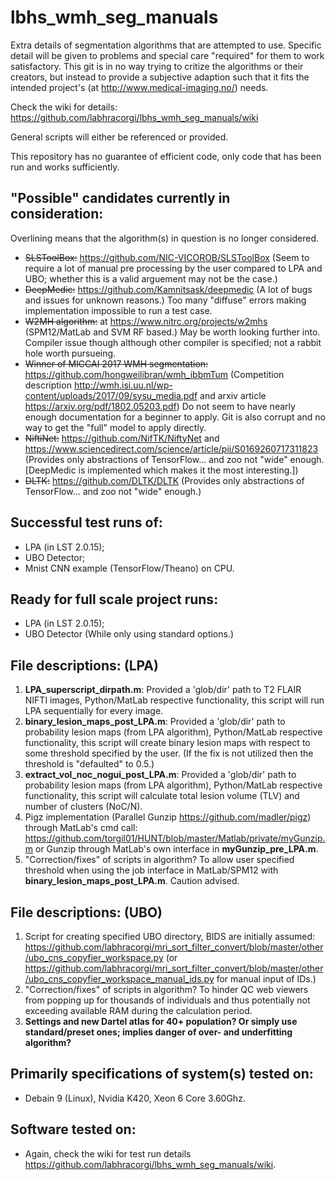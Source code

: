# lbhs_wmh_seg_manuals
Extra details of segmentation algorithms that are attempted to use. Specific detail will be given to problems and special care "required" for them to work satisfactory. This git is in no way trying to critize the algorithms or their creators, but instead to provide a subjective adaption such that it fits the intended project's (at http://www.medical-imaging.no/) needs.

Check the wiki for details: https://github.com/labhracorgi/lbhs_wmh_seg_manuals/wiki

General scripts will either be referenced or provided.

This repository has no guarantee of efficient code, only code that has been run and works sufficiently.

## "Possible" candidates currently in consideration:
Overlining means that the algorithm(s) in question is no longer considered.
- ~~SLSToolBox:~~ https://github.com/NIC-VICOROB/SLSToolBox (Seem to require a lot of manual pre processing by the user compared to LPA and UBO; whether this is a valid arguement may not be the case.)
- ~~DeepMedic:~~ https://github.com/Kamnitsask/deepmedic (A lot of bugs and issues for unknown reasons.)  Too many "diffuse" errors making implementation impossible to run a test case.
- ~~W2MH algorithm:~~ at https://www.nitrc.org/projects/w2mhs (SPM12/MatLab and SVM RF based.) May be worth looking further into. Compiler issue though although other compiler is specified; not a rabbit hole worth pursueing.
- ~~Winner of MICCAI 2017 WMH segmentation:~~ https://github.com/hongweilibran/wmh_ibbmTum (Competition description http://wmh.isi.uu.nl/wp-content/uploads/2017/09/sysu_media.pdf and arxiv article https://arxiv.org/pdf/1802.05203.pdf) Do not seem to have nearly enough documentation for a beginner to apply. Git is also corrupt and no way to get the "full" model to apply directly.
- ~~NiftiNet:~~ https://github.com/NifTK/NiftyNet and https://www.sciencedirect.com/science/article/pii/S0169260717311823 (Provides only abstractions of TensorFlow... and zoo not "wide" enough. [DeepMedic is implemented which makes it the most interesting.])
- ~~DLTK:~~ https://github.com/DLTK/DLTK (Provides only abstractions of TensorFlow... and zoo not "wide" enough.)

## Successful test runs of:
- LPA (in LST 2.0.15);
- UBO Detector;
- Mnist CNN example (TensorFlow/Theano) on CPU.

## Ready for full scale project runs:
- LPA (in LST 2.0.15);
- UBO Detector (While only using standard options.)

## File descriptions: (LPA)
1. **LPA_superscript_dirpath.m**: Provided a 'glob/dir' path to T2 FLAIR NIFTI images, Python/MatLab respective functionality, this script will run LPA sequentially for every image.
2. **binary_lesion_maps_post_LPA.m**: Provided a 'glob/dir' path to probability lesion maps (from LPA algorithm), Python/MatLab respective functionality, this script will create binary lesion maps with respect to some threshold specified by the user. (If the fix is not utilized then the threshold is "defaulted" to 0.5.)
3. **extract_vol_noc_nogui_post_LPA.m**: Provided a 'glob/dir' path to probability lesion maps (from LPA algorithm), Python/MatLab respective functionality, this script will calculate total lesion volume (TLV) and number of clusters (NoC/N).
4. Pigz implementation (Parallel Gunzip https://github.com/madler/pigz) through MatLab's cmd call: https://github.com/torgil01/HUNT/blob/master/Matlab/private/myGunzip.m or Gunzip through MatLab's own interface in **myGunzip_pre_LPA.m**.
5. "Correction/fixes" of scripts in algorithm? To allow user specified threshold when using the job interface in MatLab/SPM12 with **binary_lesion_maps_post_LPA.m**. Caution advised.

## File descriptions: (UBO)
1. Script for creating specified UBO directory, BIDS are initially assumed: https://github.com/labhracorgi/mri_sort_filter_convert/blob/master/other/ubo_cns_copyfier_workspace.py (or https://github.com/labhracorgi/mri_sort_filter_convert/blob/master/other/ubo_cns_copyfier_workspace_manual_ids.py for manual input of IDs.)
2. "Correction/fixes" of scripts in algorithm? To hinder QC web viewers from popping up for thousands of individuals and thus potentially not exceeding available RAM during the calculation period.
3. **Settings and new Dartel atlas for 40+ population? Or simply use standard/preset ones; implies danger of over- and underfitting algorithm?**

## Primarily specifications of system(s) tested on:
- Debain 9 (Linux), Nvidia K420, Xeon 6 Core 3.60Ghz.


## Software tested on:
- Again, check the wiki for test run details https://github.com/labhracorgi/lbhs_wmh_seg_manuals/wiki.
